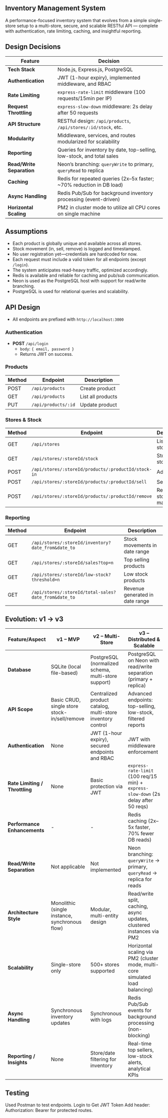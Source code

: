 ##  Inventory Management System

A performance-focused inventory system that evolves from a simple single-store setup to a multi-store, secure, and scalable RESTful API — complete with authentication, rate limiting, caching, and insightful reporting.


## Design Decisions

| Feature                | Decision                                                                 |
|------------------------|--------------------------------------------------------------------------|
| **Tech Stack**         | Node.js, Express.js, PostgreSQL                                          |
| **Authentication**     | JWT (1-hour expiry), implemented middleware, and RBAC                    |
| **Rate Limiting**      | `express-rate-limit` middleware (100 requests/15min per IP)              |
| **Request Throttling** | `express-slow-down` middleware: 2s delay after 50 requests               |
| **API Structure**      | RESTful design: `/api/products`, `/api/stores/:id/stock`, etc.           |
| **Modularity**         | Middleware, services, and routes modularized for scalability             |
| **Reporting**          | Queries for inventory by date, top-selling, low-stock, and total sales   |
| **Read/Write Separation** | Neon’s branching: `queryWrite` to primary, `queryRead` to replica     |
| **Caching**            | Redis for repeated queries (2x–5x faster; ~70% reduction in DB load)     |
| **Async Handling**     | Redis Pub/Sub for background inventory processing (event-driven)         |
| **Horizontal Scaling** | PM2 in cluster mode to utilize all CPU cores on single machine           |


##  Assumptions

- Each product is globally unique and available across all stores.
- Stock movement (in, sell, remove) is logged and timestamped.
- No user registration yet—credentials are hardcoded for now.
- Each request must include a valid token for all endpoints (except `/login`).
- The system anticipates read-heavy traffic, optimized accordingly.
- Redis is available and reliable for caching and pub/sub communication.
- Neon is used as the PostgreSQL host with support for read/write branching.
- PostgreSQL is used for relational queries and scalability.


##  API Design
- All endpoints are prefixed with `http://localhost:3000`
### Authentication

- **POST** `/api/login`
  - `body`: `{ email, password }`
  - Returns JWT on success.

###  Products

| Method | Endpoint                  | Description              |
|--------|---------------------------|--------------------------|
| POST   | `/api/products`           | Create product           |
| GET    | `/api/products`           | List all products        |
| PUT    | `/api/products/:id`       | Update product           |


###  Stores & Stock

| Method | Endpoint                                                          | Description                  |
|--------|-------------------------------------------------------------------|------------------------------|
| GET    | `/api/stores`                                                    | List all stores              |
| GET    | `/api/stores/:storeId/stock`                                     | Stock in a store             |
| POST   | `/api/stores/:storeId/products/:productId/stock-in`              | Add stock                    |
| POST   | `/api/stores/:storeId/products/:productId/sell`                  | Sell product                 |
| POST   | `/api/stores/:storeId/products/:productId/remove`                | Remove stock manually        |


###  Reporting

| Method | Endpoint                                              | Description                          |
|--------|-------------------------------------------------------|--------------------------------------|
| GET    | `/api/stores/:storeId/inventory?date_from&date_to`   | Stock movements in date range        |
| GET    | `/api/stores/:storeId/sales?top=n`                   | Top selling products                 |
| GET    | `/api/stores/:storeId/low-stock?threshold=n`         | Low stock products                   |
| GET    | `/api/stores/:storeId/total-sales?date_from&date_to` | Revenue generated in date range      |


## Evolution: v1 → v3

| **Feature/Aspect**             | **v1 – MVP**                                       | **v2 – Multi-Store**                                                  | **v3 – Distributed & Scalable**                                                                 |
|--------------------------------|----------------------------------------------------|------------------------------------------------------------------------|--------------------------------------------------------------------------------------------------|
| **Database**                   | SQLite (local file-based)                          | PostgreSQL (normalized schema, multi-store support)                    | PostgreSQL on Neon with read/write separation (primary + replica)                              |
| **API Scope**                  | Basic CRUD, single store stock-in/sell/remove      | Centralized product catalog, multi-store inventory control             | Advanced endpoints: top-selling, low-stock, filtered reports                                    |
| **Authentication**            | None                                               | JWT (1-hour expiry), secured endpoints and RBAC                                 | JWT with middleware enforcement                                                                 |
| **Rate Limiting / Throttling**| None                                               | Basic protection via JWT                                               | `express-rate-limit` (100 req/15 min) + `express-slow-down` (2s delay after 50 reqs)           |
| **Performance Enhancements**  | -                                                  | -                                                                      | Redis caching (2x–5x faster, 70% fewer DB reads)                                                |
| **Read/Write Separation**     | Not applicable                                     | Not implemented                                                        | Neon branching: `queryWrite` → primary, `queryRead` → replica for reads                         |
| **Architecture Style**        | Monolithic (single instance, synchronous flow)     | Modular, multi-entity design                                           | Read/write split, caching, async updates, clustered instances via PM2                          |
| **Scalability**               | Single-store only                                  | 500+ stores supported                                                  | Horizontal scaling via PM2 (cluster mode, multi-core simulated load balancing)                 |
| **Async Handling**            | Synchronous inventory updates                      | Synchronous with logs                                                  | Redis Pub/Sub events for background processing (non-blocking)                                  |
| **Reporting / Insights**      | None                                               | Store/date filtering for inventory                                     | Real-time top sellers, low-stock alerts, analytical KPIs                                        |



##  Testing

Used Postman  to test endpoints.
Login to Get JWT Token
Add header: Authorization: Bearer <token> for protected routes.  

